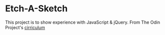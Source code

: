 # Etch-A-Sketch
This project is to show experience with JavaScript & jQuery. From The Odin Project's [cirriculum](http://www.theodinproject.com/courses/web-development-101/lessons/javascript-and-jquery?ref=lnav)